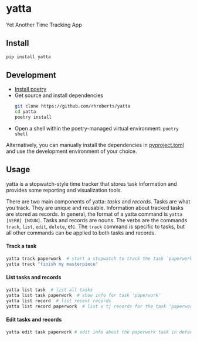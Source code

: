 # yatta

Yet Another Time Tracking App

## Install

```bash
pip install yatta
```

## Development

- [Install poetry](https://python-poetry.org/docs/#installation)
- Get source and install dependencies
    ```bash
    git clone https://github.com/rhroberts/yatta
    cd yatta
    poetry install
    ```
- Open a shell within the poetry-managed virtual environment: `poetry shell` 

Alternatively, you can manually install the dependencies in [pyproject.toml](https://github.com/rhroberts/yatta/blob/master/pyproject.toml) and use the development environment of your choice.


## Usage

yatta is a stopwatch-style time tracker that stores task information and provides some reporting and visualization tools.

There are two main components of yatta: *tasks* and *records*. Tasks are what you track. They are unique and reusable. Information about tracked tasks are stored as records. In general, the format of a yatta command is `yatta [VERB] [NOUN]`. Tasks and records are nouns. The verbs are the commands `track`, `list`, `edit`, `delete`, etc. The `track` command is specific to tasks, but all other commands can be applied to both tasks and records.

#### Track a task

```bash
yatta track paperwork  # start a stopwatch to track the task `paperwork`
yatta track "finish my masterpiece"
```

#### List tasks and records

```bash
yatta list task  # list all tasks
yatta list task paperwork  # show info for task 'paperwork'
yatta list record  # list recent records
yatta list record paperwork  # list x tj records for the task 'paperwork'
```

#### Edit tasks and records

```bash
yatta edit task paperwork # edit info about the paperwork task in default $EDITOR
```

